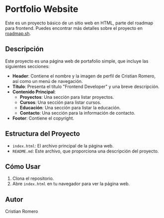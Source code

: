 # Portfolio Website

Este es un proyecto básico de un sitio web en HTML, parte del roadmap para frontend. Puedes encontrar más detalles sobre el proyecto en [roadmap.sh](https://roadmap.sh/projects/basic-html-website).

## Descripción

Este proyecto es una página web de portafolio simple, que incluye las siguientes secciones:

- **Header**: Contiene el nombre y la imagen de perfil de Cristian Romero, así como un menú de navegación.
- **Título**: Presenta el título "Frontend Developer" y una breve descripción.
- **Contenido Principal**:
  - **Proyectos**: Una sección para listar proyectos.
  - **Cursos**: Una sección para listar cursos.
  - **Educación**: Una sección para listar la educación.
  - **Contacto**: Una sección para la información de contacto.
- **Footer**: Contiene el copyright.

## Estructura del Proyecto

- `index.html`: El archivo principal de la página web.
- `README.md`: Este archivo, que proporciona una descripción del proyecto.

## Cómo Usar

1. Clona el repositorio.
2. Abre `index.html` en tu navegador para ver la página web.

## Autor

Cristian Romero